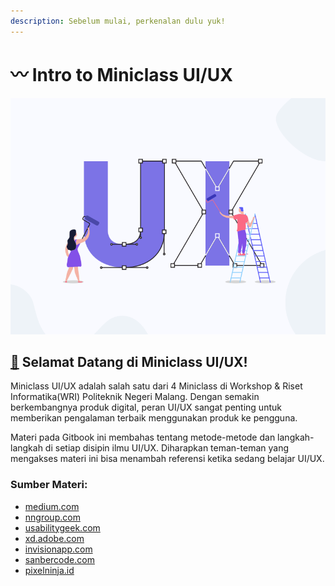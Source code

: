 ```yaml
---
description: Sebelum mulai, perkenalan dulu yuk!
---
```


# 〰️ Intro to Miniclass UI/UX

![Sumber: dribbble.com](<.gitbook/assets/image (14).png>)

## [👋](https://emojipedia.org/waving-hand/) Selamat Datang di Miniclass UI/UX!

Miniclass UI/UX adalah salah satu dari 4 Miniclass di Workshop & Riset Informatika(WRI) Politeknik Negeri Malang. Dengan semakin berkembangnya produk digital, peran UI/UX sangat penting untuk memberikan pengalaman terbaik menggunakan produk ke pengguna.

Materi pada Gitbook ini membahas tentang metode-metode dan langkah-langkah di setiap disipin ilmu UI/UX. Diharapkan teman-teman yang mengakses materi ini bisa menambah referensi ketika sedang belajar UI/UX.

### Sumber Materi:

* [medium.com](https://medium.com)
* [nngroup.com](http://nngroup.com)
* [usabilitygeek.com](https://usabilitygeek.com)
* [xd.adobe.com](https://xd.adobe.com)
* [invisionapp.com](https://www.invisionapp.com)
* [sanbercode.com](https://blog.sanbercode.com/docs/kurikulum-ui-ux-design/)
* [pixelninja.id](https://pixelninja.id/courses/user-interface-design-for-android-basic/)

